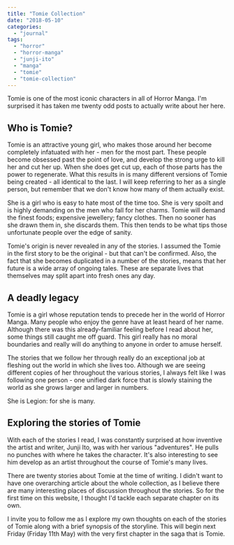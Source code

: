 ```yaml
---
title: "Tomie Collection"
date: "2018-05-10"
categories: 
  - "journal"
tags: 
  - "horror"
  - "horror-manga"
  - "junji-ito"
  - "manga"
  - "tomie"
  - "tomie-collection"
---
```


Tomie is one of the most iconic characters in all of Horror Manga. I'm surprised it has taken me twenty odd posts to actually write about her here.

## Who is Tomie?

Tomie is an attractive young girl, who makes those around her become completely infatuated with her - men for the most part. These people become obsessed past the point of love, and develop the strong urge to kill her and cut her up. When she does get cut up, each of those parts has the power to regenerate. What this results in is many different versions of Tomie being created - all identical to the last. I will keep referring to her as a single person, but remember that we don't know how many of them actually exist.

She is a girl who is easy to hate most of the time too. She is very spoilt and is highly demanding on the men who fall for her charms. Tomie will demand the finest foods; expensive jewellery; fancy clothes. Then no sooner has she drawn them in, she discards them. This then tends to be what tips those unfortunate people over the edge of sanity.

Tomie's origin is never revealed in any of the stories. I assumed the Tomie in the first story to be the original - but that can't be confirmed. Also, the fact that she becomes duplicated in a number of the stories, means that her future is a wide array of ongoing tales. These are separate lives that themselves may split apart into fresh ones any day.

## A deadly legacy

Tomie is a girl whose reputation tends to precede her in the world of Horror Manga. Many people who enjoy the genre have at least heard of her name. Although there was this already-familiar feeling before I read about her, some things still caught me off guard. This girl really has no moral boundaries and really will do anything to anyone in order to amuse herself.

The stories that we follow her through really do an exceptional job at fleshing out the world in which she lives too. Although we are seeing different copies of her throughout the various stories, I always felt like I was following one person - one unified dark force that is slowly staining the world as she grows larger and larger in numbers.

She is Legion: for she is many.

## Exploring the stories of Tomie

With each of the stories I read, I was constantly surprised at how inventive the artist and writer, Junji Ito, was with her various "adventures". He pulls no punches with where he takes the character. It's also interesting to see him develop as an artist throughout the course of Tomie's many lives.

There are twenty stories about Tomie at the time of writing. I didn't want to have one overarching article about the whole collection, as I believe there are many interesting places of discussion throughout the stories. So for the first time on this website, I thought I'd tackle each separate chapter on its own.

I invite you to follow me as I explore my own thoughts on each of the stories of Tomie along with a brief synopsis of the storyline. This will begin next Friday (Friday 11th May) with the very first chapter in the saga that is Tomie.
